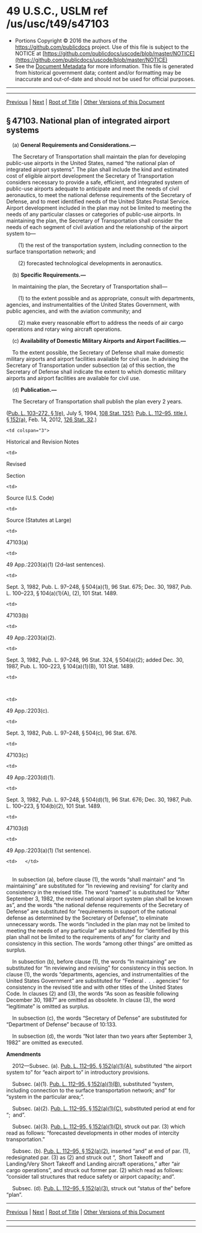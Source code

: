 ---
---

# 49 U.S.C., USLM ref /us/usc/t49/s47103

* Portions Copyright © 2016 the authors of the https://github.com/publicdocs project.
  Use of this file is subject to the NOTICE at [https://github.com/publicdocs/uscode/blob/master/NOTICE](https://github.com/publicdocs/uscode/blob/master/NOTICE)
* See the [Document Metadata](././../../../../../../..//README.md) for more information.
  This file is generated from historical government data; content and/or formatting may be inaccurate and out-of-date and should not be used for official purposes.

----------
----------

[Previous](./../../../../../../..//us/usc/t49/stVII/ptB/ch471/schI/m__us_usc_t49_s47102.md) | [Next](./../../../../../../..//us/usc/t49/stVII/ptB/ch471/schI/m__us_usc_t49_s47104.md) | [Root of Title](./../../../../../../../) | [Other Versions of this Document](https://publicdocs.github.io/go/links?ns=uslm&ref=%2Fus%2Fusc%2Ft49%2Fs47103)

## § 47103. National plan of integrated airport systems

    (a) __General Requirements and Considerations.—__ 

    The Secretary of Transportation shall maintain the plan for developing public-use airports in the United States, named “the national plan of integrated airport systems”. The plan shall include the kind and estimated cost of eligible airport development the Secretary of Transportation considers necessary to provide a safe, efficient, and integrated system of public-use airports adequate to anticipate and meet the needs of civil aeronautics, to meet the national defense requirements of the Secretary of Defense, and to meet identified needs of the United States Postal Service. Airport development included in the plan may not be limited to meeting the needs of any particular classes or categories of public-use airports. In maintaining the plan, the Secretary of Transportation shall consider the needs of each segment of civil aviation and the relationship of the airport system to—

        (1) the rest of the transportation system, including connection to the surface transportation network; and

        (2) forecasted technological developments in aeronautics.

    (b) __Specific Requirements.—__ 

    In maintaining the plan, the Secretary of Transportation shall—

        (1) to the extent possible and as appropriate, consult with departments, agencies, and instrumentalities of the United States Government, with public agencies, and with the aviation community; and

        (2) make every reasonable effort to address the needs of air cargo operations and rotary wing aircraft operations.

    (c) __Availability of Domestic Military Airports and Airport Facilities.—__ 

    To the extent possible, the Secretary of Defense shall make domestic military airports and airport facilities available for civil use. In advising the Secretary of Transportation under subsection (a) of this section, the Secretary of Defense shall indicate the extent to which domestic military airports and airport facilities are available for civil use.

    (d) __Publication.—__ 

    The Secretary of Transportation shall publish the plan every 2 years.

([Pub. L. 103–272, § 1(e)][/us/pl/103/272/s1/e], July 5, 1994, [108 Stat. 1251][/us/stat/108/1251]; [Pub. L. 112–95, title I, § 152(a)][/us/pl/112/95/s152/a], Feb. 14, 2012, [126 Stat. 32][/us/stat/126/32].)

<table>

  <tr>

    <td colspan="3"> 

Historical and Revision Notes  </td>

  </tr>

  <tr>

    <td> 

Revised

Section  </td>

    <td> 

Source (U.S. Code)  </td>

    <td> 

Source (Statutes at Large)  </td>

  </tr>

  <tr>

    <td> 

47103(a)  </td>

    <td> 

49 App.:2203(a)(1) (2d–last sentences).  </td>

    <td> 

Sept. 3, 1982, Pub. L. 97–248, § 504(a)(1), 96 Stat. 675; Dec. 30, 1987, Pub. L. 100–223, § 104(a)(1)(A), (2), 101 Stat. 1489.  </td>

  </tr>

  <tr>

    <td> 

47103(b)  </td>

    <td> 

49 App.:2203(a)(2).  </td>

    <td> 

Sept. 3, 1982, Pub. L. 97–248, 96 Stat. 324, § 504(a)(2); added Dec. 30, 1987, Pub. L. 100–223, § 104(a)(1)(B), 101 Stat. 1489.  </td>

  </tr>

  <tr>

    <td> 

   </td>

    <td> 

49 App.:2203(c).  </td>

    <td> 

Sept. 3, 1982, Pub. L. 97–248, § 504(c), 96 Stat. 676.  </td>

  </tr>

  <tr>

    <td> 

47103(c)  </td>

    <td> 

49 App.:2203(d)(1).  </td>

    <td> 

Sept. 3, 1982, Pub. L. 97–248, § 504(d)(1), 96 Stat. 676; Dec. 30, 1987, Pub. L. 100–223, § 104(b)(2), 101 Stat. 1489.  </td>

  </tr>

  <tr>

    <td> 

47103(d)  </td>

    <td> 

49 App.:2203(a)(1) (1st sentence).  </td>

    <td>   </td>

  </tr>

</table>

    In subsection (a), before clause (1), the words “shall maintain” and “In maintaining” are substituted for “In reviewing and revising” for clarity and consistency in the revised title. The word “named” is substituted for “After September 3, 1982, the revised national airport system plan shall be known as”, and the words “the national defense requirements of the Secretary of Defense” are substituted for “requirements in support of the national defense as determined by the Secretary of Defense”, to eliminate unnecessary words. The words “included in the plan may not be limited to meeting the needs of any particular” are substituted for “identified by this plan shall not be limited to the requirements of any” for clarity and consistency in this section. The words “among other things” are omitted as surplus.

    In subsection (b), before clause (1), the words “In maintaining” are substituted for “In reviewing and revising” for consistency in this section. In clause (1), the words “departments, agencies, and instrumentalities of the United States Government” are substituted for “Federal . . . agencies” for consistency in the revised title and with other titles of the United States Code. In clauses (2) and (3), the words “As soon as feasible following December 30, 1987” are omitted as obsolete. In clause (3), the word “legitimate” is omitted as surplus.

    In subsection (c), the words “Secretary of Defense” are substituted for “Department of Defense” because of 10:133.

    In subsection (d), the words “Not later than two years after September 3, 1982” are omitted as executed.

 __Amendments__ 

    2012—Subsec. (a). [Pub. L. 112–95, § 152(a)(1)(A)][/us/pl/112/95/s152/a/1/A], substituted “the airport system to” for “each airport to” in introductory provisions.

    Subsec. (a)(1). [Pub. L. 112–95, § 152(a)(1)(B)][/us/pl/112/95/s152/a/1/B], substituted “system, including connection to the surface transportation network; and” for “system in the particular area;”.

    Subsec. (a)(2). [Pub. L. 112–95, § 152(a)(1)(C)][/us/pl/112/95/s152/a/1/C], substituted period at end for “; and”.

    Subsec. (a)(3). [Pub. L. 112–95, § 152(a)(1)(D)][/us/pl/112/95/s152/a/1/D], struck out par. (3) which read as follows: “forecasted developments in other modes of intercity transportation.”

    Subsec. (b). [Pub. L. 112–95, § 152(a)(2)][/us/pl/112/95/s152/a/2], inserted “and” at end of par. (1), redesignated par. (3) as (2) and struck out “, Short Takeoff and Landing/Very Short Takeoff and Landing aircraft operations,” after “air cargo operations”, and struck out former par. (2) which read as follows: “consider tall structures that reduce safety or airport capacity; and”.

    Subsec. (d). [Pub. L. 112–95, § 152(a)(3)][/us/pl/112/95/s152/a/3], struck out “status of the” before “plan”.

----------

[Previous](./../../../../../../..//us/usc/t49/stVII/ptB/ch471/schI/m__us_usc_t49_s47102.md) | [Next](./../../../../../../..//us/usc/t49/stVII/ptB/ch471/schI/m__us_usc_t49_s47104.md) | [Root of Title](./../../../../../../../) | [Other Versions of this Document](https://publicdocs.github.io/go/links?ns=uslm&ref=%2Fus%2Fusc%2Ft49%2Fs47103)

----------
----------

[/us/pl/103/272/s1/e]: https://publicdocs.github.io/go/links?ns=uslm&ref=%2Fus%2Fpl%2F103%2F272%2Fs1%2Fe
[/us/stat/108/1251]: https://publicdocs.github.io/go/links?ns=uslm&ref=%2Fus%2Fstat%2F108%2F1251
[/us/pl/112/95/s152/a]: https://publicdocs.github.io/go/links?ns=uslm&ref=%2Fus%2Fpl%2F112%2F95%2Fs152%2Fa
[/us/stat/126/32]: https://publicdocs.github.io/go/links?ns=uslm&ref=%2Fus%2Fstat%2F126%2F32
[/us/pl/112/95/s152/a/1/A]: https://publicdocs.github.io/go/links?ns=uslm&ref=%2Fus%2Fpl%2F112%2F95%2Fs152%2Fa%2F1%2FA
[/us/pl/112/95/s152/a/1/B]: https://publicdocs.github.io/go/links?ns=uslm&ref=%2Fus%2Fpl%2F112%2F95%2Fs152%2Fa%2F1%2FB
[/us/pl/112/95/s152/a/1/C]: https://publicdocs.github.io/go/links?ns=uslm&ref=%2Fus%2Fpl%2F112%2F95%2Fs152%2Fa%2F1%2FC
[/us/pl/112/95/s152/a/1/D]: https://publicdocs.github.io/go/links?ns=uslm&ref=%2Fus%2Fpl%2F112%2F95%2Fs152%2Fa%2F1%2FD
[/us/pl/112/95/s152/a/2]: https://publicdocs.github.io/go/links?ns=uslm&ref=%2Fus%2Fpl%2F112%2F95%2Fs152%2Fa%2F2
[/us/pl/112/95/s152/a/3]: https://publicdocs.github.io/go/links?ns=uslm&ref=%2Fus%2Fpl%2F112%2F95%2Fs152%2Fa%2F3


